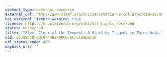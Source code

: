 ```yaml
---
content_type: external-resource
external_url: http://www.mitef.org/s/1314/interior-2-col.aspx?sid=1314&gid=5&pgid=5801
has_external_license_warning: true
license: https://en.wikipedia.org/wiki/All_rights_reserved
status: unchecked
title: '"Steer Clear of the Tempest: A Start-Up Tragedy in Three Acts."'
uid: 253085c0-b010-448a-9866-e6c51ea6973a
url_status_code: 403
wayback_url: ''
---
```

